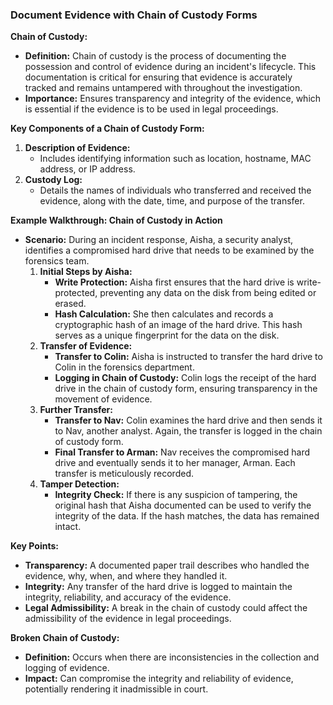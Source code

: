 ### Document Evidence with Chain of Custody Forms

**Chain of Custody:**
- **Definition:** Chain of custody is the process of documenting the possession and control of evidence during an incident's lifecycle. This documentation is critical for ensuring that evidence is accurately tracked and remains untampered with throughout the investigation.
- **Importance:** Ensures transparency and integrity of the evidence, which is essential if the evidence is to be used in legal proceedings.

**Key Components of a Chain of Custody Form:**
1. **Description of Evidence:**
   - Includes identifying information such as location, hostname, MAC address, or IP address.
2. **Custody Log:**
   - Details the names of individuals who transferred and received the evidence, along with the date, time, and purpose of the transfer.

**Example Walkthrough: Chain of Custody in Action**

- **Scenario:** During an incident response, Aisha, a security analyst, identifies a compromised hard drive that needs to be examined by the forensics team.
  1. **Initial Steps by Aisha:**
     - **Write Protection:** Aisha first ensures that the hard drive is write-protected, preventing any data on the disk from being edited or erased.
     - **Hash Calculation:** She then calculates and records a cryptographic hash of an image of the hard drive. This hash serves as a unique fingerprint for the data on the disk.
  2. **Transfer of Evidence:**
     - **Transfer to Colin:** Aisha is instructed to transfer the hard drive to Colin in the forensics department.
     - **Logging in Chain of Custody:** Colin logs the receipt of the hard drive in the chain of custody form, ensuring transparency in the movement of evidence.
  3. **Further Transfer:**
     - **Transfer to Nav:** Colin examines the hard drive and then sends it to Nav, another analyst. Again, the transfer is logged in the chain of custody form.
     - **Final Transfer to Arman:** Nav receives the compromised hard drive and eventually sends it to her manager, Arman. Each transfer is meticulously recorded.
  4. **Tamper Detection:**
     - **Integrity Check:** If there is any suspicion of tampering, the original hash that Aisha documented can be used to verify the integrity of the data. If the hash matches, the data has remained intact.

**Key Points:**
- **Transparency:** A documented paper trail describes who handled the evidence, why, when, and where they handled it.
- **Integrity:** Any transfer of the hard drive is logged to maintain the integrity, reliability, and accuracy of the evidence.
- **Legal Admissibility:** A break in the chain of custody could affect the admissibility of the evidence in legal proceedings.

**Broken Chain of Custody:**
- **Definition:** Occurs when there are inconsistencies in the collection and logging of evidence.
- **Impact:** Can compromise the integrity and reliability of evidence, potentially rendering it inadmissible in court.